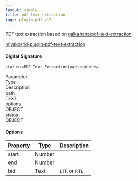 ```yaml
---
layout: simple
title: pdf-text-extraction
tags: plugin pdf v17
---
```


PDF text extraction based on [galkahana/pdf-text-extraction](https://github.com/galkahana/pdf-text-extraction).

<!--more-->

[miyako/4d-plugin-pdf-text-extraction](https://github.com/miyako/4d-plugin-pdf-text-extraction/)


#### Digital Signature

```
status:=PDF Text Extraction(path;options)
```

<div class="grid">
  <div class="syntax-th cell cell--2">Parameter</div>
  <div class="syntax-th cell cell--2">Type</div>
  <div class="syntax-th cell cell--8">Description</div>
  <div class="syntax-td cell cell--2">path</div>
  <div class="syntax-td cell cell--2">TEXT</div>
  <div class="syntax-td cell cell--8"></div>    
  <div class="syntax-td cell cell--2">options</div>
  <div class="syntax-td cell cell--2">OBJECT</div>
  <div class="syntax-td cell cell--8"></div>      
  <div class="syntax-td cell cell--2">status</div>
  <div class="syntax-td cell cell--2">OBJECT</div>
  <div class="syntax-td cell cell--8"></div>          
</div>

#### Options

Property|Type|Description
------------|------|----
start | Number|
end |Number|
bidi |Text|`LTR` or `RTL`
